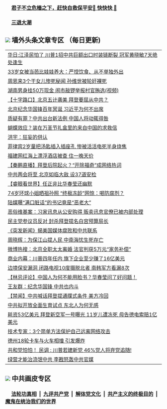 
 ### &nbsp;&nbsp;&nbsp;&nbsp; [君子不立危樯之下，赶快自救保平安🍎 快快快 📩](https://github.com/pwgy/td/blob/master/README.md)

 ### &nbsp;&nbsp;&nbsp;&nbsp; [三退大潮](https://xcvkmzvnt.azureedge.net/?key=elmfdthqungpiwus&pin=85674129&ag=ogQuit&from=PW2) 

## <img src="https://img.icons8.com/cute-clipart/2x/circled-right.png"> 墙外头条文章专区 （每日更新)

<Table>
<tr><td colspan="2" align="left"><a href="https://dncixxrk.xhuyd.press/?name=c1321108&key=encdeuyadochlaxz&from=pw2">华日:江泽民怕了 川普1招中共巨额出口时装链断裂 冠军黄晓敏7天绝处逢生</a></td></tr>
<tr><td colspan="2" align="left"><a href="https://dncixxrk.xhuyd.press/?name=c1321059&key=encdeuyadochlaxz&from=pw2">33岁女被当芭比娃娃养大：严控饮食、从不单独外出</a></td></tr>
<tr><td colspan="2" align="left"><a href="https://dncixxrk.xhuyd.press/?name=c1321107&key=encdeuyadochlaxz&from=pw2">周恩来3个干女儿惨死秘闻 孙维世被轮奸裸死</a></td></tr>
<tr><td colspan="2" align="left"><a href="https://dncixxrk.xhuyd.press/?name=c1321033&key=encdeuyadochlaxz&from=pw2">湖南男身挂50万现金 闹市敲锣举报村官贿选(视频)</a></td></tr>
<tr><td colspan="2" align="left"><a href="https://dncixxrk.xhuyd.press/?name=c1321039&key=encdeuyadochlaxz&from=pw2">【十字路口】北京五计袭美 拜登要屈从中共？</a></td></tr>
<tr><td colspan="2" align="left"><a href="https://dncixxrk.xhuyd.press/?name=c1320954&key=encdeuyadochlaxz&from=pw2">北京纪念华国锋百年冥诞 习近平为何不出席</a></td></tr>
<tr><td colspan="2" align="left"><a href="https://dncixxrk.xhuyd.press/?name=c1321105&key=encdeuyadochlaxz&from=pw2">质疑有罪？中共出台新法例 中国人将动辄得咎</a></td></tr>
<tr><td colspan="2" align="left"><a href="https://dncixxrk.xhuyd.press/?name=c1321056&key=encdeuyadochlaxz&from=pw2">蝴蝶效应？装在万圣节礼盒里的来自中国的求救信</a></td></tr>
<tr><td colspan="2" align="left"><a href="https://dncixxrk.xhuyd.press/?name=c1321040&key=encdeuyadochlaxz&from=pw2">洪宇：狂妄的供认</a></td></tr>
<tr><td colspan="2" align="left"><a href="https://dncixxrk.xhuyd.press/?name=c1321055&key=encdeuyadochlaxz&from=pw2">菲律宾2岁童把汤匙插入插座孔 惨被活活电死半身烧焦</a></td></tr>
<tr><td colspan="2" align="left"><a href="https://dncixxrk.xhuyd.press/?name=c1321103&key=encdeuyadochlaxz&from=pw2">福建网红海上漂浮酒店被查 住一晚天价</a></td></tr>
<tr><td colspan="2" align="left"><a href="https://dncixxrk.xhuyd.press/?name=c1321102&key=encdeuyadochlaxz&from=pw2">【秦鹏直播】拜登后院起火？“开除福奇”成网络热词</a></td></tr>
<tr><td colspan="2" align="left"><a href="https://dncixxrk.xhuyd.press/?name=c1321101&key=encdeuyadochlaxz&from=pw2">中共两会将至 北京如临大敌 设37道安检</a></td></tr>
<tr><td colspan="2" align="left"><a href="https://dncixxrk.xhuyd.press/?name=c1320924&key=encdeuyadochlaxz&from=pw2">【睿眼看世界】任正非比华春莹还幽默</a></td></tr>
<tr><td colspan="2" align="left"><a href="https://dncixxrk.xhuyd.press/?name=c1321052&key=encdeuyadochlaxz&from=pw2">74岁环球小姐晒祖孙照 “终极冻龄”网惊：喝防腐剂？</a></td></tr>
<tr><td colspan="2" align="left"><a href="https://dncixxrk.xhuyd.press/?name=c1321038&key=encdeuyadochlaxz&from=pw2">陆媒曝“满口脏话”的书记竟是“恶老大”</a></td></tr>
<tr><td colspan="2" align="left"><a href="https://dncixxrk.xhuyd.press/?name=c1320895&key=encdeuyadochlaxz&from=pw2">恶俗维基案：习家讯息从公安购得 贩卖讯息官僚已被内部处理</a></td></tr>
<tr><td colspan="2" align="left"><a href="https://dncixxrk.xhuyd.press/?name=c1321058&key=encdeuyadochlaxz&from=pw2">民主党参议员反对 封杀拜登提名白宫预算局长</a></td></tr>
<tr><td colspan="2" align="left"><a href="https://dncixxrk.xhuyd.press/?name=c1321106&key=encdeuyadochlaxz&from=pw2">《突发新闻》揭美国媒体腐败和中共联系</a></td></tr>
<tr><td colspan="2" align="left"><a href="https://dncixxrk.xhuyd.press/?name=c1320888&key=encdeuyadochlaxz&from=pw2">周晓辉：为保江山提人民 中南海忧生死存亡</a></td></tr>
<tr><td colspan="2" align="left"><a href="https://dncixxrk.xhuyd.press/?name=c1320959&key=encdeuyadochlaxz&from=pw2">微博热搜：北京全职太太离婚 法官判获5万元“家务补偿”</a></td></tr>
<tr><td colspan="2" align="left"><a href="https://dncixxrk.xhuyd.press/?name=c1320958&key=encdeuyadochlaxz&from=pw2">商业内幕：川普四年任内 旗下企业至少赚了16亿美元</a></td></tr>
<tr><td colspan="2" align="left"><a href="https://dncixxrk.xhuyd.press/?name=c1321002&key=encdeuyadochlaxz&from=pw2">边境保安漏洞 闭路电视10度摄脱北者 南韩军方看漏8次</a></td></tr>
<tr><td colspan="2" align="left"><a href="https://dncixxrk.xhuyd.press/?name=c1320887&key=encdeuyadochlaxz&from=pw2">【林忌评论】中国人为何不能用脸书？华春莹问了好问题！</a></td></tr>
<tr><td colspan="2" align="left"><a href="https://dncixxrk.xhuyd.press/?name=c1320981&key=encdeuyadochlaxz&from=pw2">王友群：纪念华国锋 中共也内斗</a></td></tr>
<tr><td colspan="2" align="left"><a href="https://dncixxrk.xhuyd.press/?name=c1320836&key=encdeuyadochlaxz&from=pw2">【禁闻】中共喊话拜登提通牒式条件 美方冷回</a></td></tr>
<tr><td colspan="2" align="left"><a href="https://dncixxrk.xhuyd.press/?name=c1320837&key=encdeuyadochlaxz&from=pw2">中共拟开放全面生育试点 东北人为何无感</a></td></tr>
<tr><td colspan="2" align="left"><a href="https://dncixxrk.xhuyd.press/?name=c1320894&key=encdeuyadochlaxz&from=pw2">耗资53亿美元 拜登新空军一号曝光 11岁儿遭冻死 母告德电索赔1亿美元</a></td></tr>
<tr><td colspan="2" align="left"><a href="https://dncixxrk.xhuyd.press/?name=c1321050&key=encdeuyadochlaxz&from=pw2">技术专家：3个简单方法保护自己远离网络攻击</a></td></tr>
<tr><td colspan="2" align="left"><a href="https://dncixxrk.xhuyd.press/?name=c1321001&key=encdeuyadochlaxz&from=pw2">德州18轮卡车与火车相撞 引发爆炸</a></td></tr>
<tr><td colspan="2" align="left"><a href="https://dncixxrk.xhuyd.press/?name=c1320957&key=encdeuyadochlaxz&from=pw2">共和党怕怕！ 民调 : 川普若建新党 46%党人将弃党追随!</a></td></tr>
<tr><td colspan="2" align="left"><a href="https://dncixxrk.xhuyd.press/?name=c1320994&key=encdeuyadochlaxz&from=pw2">绿营才能治流氓中共 李戡怒轰中共官媒</a></td></tr>

 </Table>
 
 ## <img src="https://img.icons8.com/cute-clipart/2x/circled-right.png"> 中共画皮专区
 ### &nbsp;&nbsp;&nbsp;&nbsp; [法轮功真相](https://github.com/begood0513/basic/blob/master/README.md) &nbsp;|&nbsp; [九评共产党](https://github.com/begood0513/9ping.md/blob/master/README.md) &nbsp;|&nbsp; [解体党文化](https://github.com/begood0513/jtdwh.md/blob/master/README.md)   &nbsp;|&nbsp; [共产主义的终极目的](https://github.com/begood0513/gczydzjmd.md/blob/master/README.md) &nbsp;|&nbsp; [魔鬼在统治我们的世界](https://github.com/begood0513/gczydzjmd.md/blob/master/README.md) 
